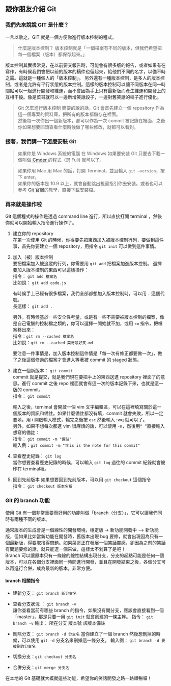 ## 跟你朋友介紹 Git
  
### 我們先來說說 GIT 是什麼？
一言以敝之，GIT 就是一個方便你進行版本控制的程式。
  
> 什麼是版本控制？
版本控制就是「一個檔案有不同的版本，但我們希望把每一個檔案（版本）都保存起來。」
  
版本控制其實很常見，在以前要交報告時，可能會有很多版的報告，或者如果有在寫作，有時候我們會把以前的版本的稿件也留起來，給他們不同的名字，以備不時之需。這就是一種個人的「版本控制」。
另外還有一種版本控制，是多人的版本控制，或者是允許有平行狀態的版本控制。這樣的版本控制可以讓不同版本在同一時間點可以一起進行開發和維運，而不會因為手上只有最新版而產生維運和開發上的互相干擾。像是菜哥就可以一邊新增笑話段子，一邊對舊笑話的稿子進行優化。
  
> Git 怎麼進行版本控制
簡要的說的話，Git 會首先建立一個 repository 作為這一個專案的資料庫，把所有的版本都儲存在裡面。<br/>
然後每一次你出一個新版本，都可以作為一次 commit 被記錄在裡面，之後你如果想要回頭查看什麼時候做了哪些修改，就都可以看到。
  
### 接著，我們講一下怎麼安裝 Git 
> 如果你是 Windows 系統的電腦
在 Windows 如果要安裝 Git 只要去下載一個叫做[ Cmder ](https://cmder.net/) 的程式（選 Full) 就可以了。
  
> 如果你用 Mac
用 Mac 的話，打開 Terminal，並且輸入 `git –version`，按下 enter。<br/>
如果你的版本是 10.9 以上，就會自動跳出視窗指引你去安裝。或者也可以參考 [Git 官網](https://git-scm.com/book/en/v2/Getting-Started-Installing-Git)的教學，直接下載安裝檔。
  
### 再來就是操作啦
Git 這個程式的操作是透過 command line 進行，所以直接打開 terminal ，然後你就可以開始輸入指令進行操作了。
  
1. 建立你的 repository<br/>
	在第一次使用 Git 的時候，你得要先把東西加入被版本控制行列，要做到這件事，首先你要建立一個 repository，用指令 `git init` 可以做到這件事情。
  
2. 加入（被）版本控制<br/>
	要把檔案加入被追蹤的行列，你需要用 `git add` 把檔案加進版本控制。
	選擇要加入版本控制的東西可以這樣操作：<br/>
		指令： `git add 檔案名`<br/>
		比如說： `git add code.js`<br/>
  
	有時候手上已經有很多檔案，我們全部都想加入版本控制時，可以用 `.` 這個代號。<br/>
		長這樣： `git add .`<br/>
  
	另外，有時候基於一些安全性考量，或是有一些不需要被版本控制的檔案，像是自己電腦的控制檔之類的，你可以選擇一開始就不加，或用 `rm` 指令，把檔案移出來：<br/>
		指令：`git rm --cached 檔案名`<br/>
		比如說：`git rm --cached 菜哥最好笑.md`<br/>
  
	要注意一件事情是，加入版本控制這件情是「每一次有修正都要做一次」，做了之後這個修過的檔案才會進入等著被 commit 的 staged 狀態。
  
3. 建立一個新版本： `git commit`<br/>
	commit 就是提交，就是我們現在要把手上的東西送進 repository 裡面了的意思。進行 commit 之後 repo 裡面就會有這一次的版本記錄下來，也就是這一版的 commit。<br/>
		指令： `git commit`
  
	輸入之後，ternimal 會開啟一個 vim 文字編輯區，可以在這裡填寫關於這一個版本的資訊和備註。如果什麼備註都沒有填，commit 就會失敗，所以一定要填。用 i 開啟輸入模式，輸完之後按 `esc` 然後輸入 :wq 就可以了。<br/>
	另外，如果不想每次都進 vim 很麻煩的話，可以使用 `-m`，然後用`“ ”`直接輸入想寫的備註： <br/>
		指令： `git commit -m "備註"`<br/>
		輸入例：`git commit -m "This is the note for this commit"`<br/>

4. 查看歷史紀錄： `git log`<br/>
	當你想要查看歷史紀錄的時候，可以輸入 `git log` 過往的 commit 紀錄就會被印在 terminal裡。

5. 回到先前版本
	如果想要回到先前版本，可以用 `git checkout` 這個指令<br/>
		指令： `git checkout 版本名稱`<br/>

### Git 的 branch 功能
使用 Git 有一個非常重要而好用的功能叫做「branch（分支）」，它可以讓我們同時有兩種不同的版本。

通常版本的生成會是一個線性的開發環境，穩定版 -> 新功能開發中 –> 新功能版，但如果比如當新功能在開發時，舊版本出現 bug 要修，就會出現因為只有一個最新版，得要取捨得問題。如果菜哥正在發展一個笑話靈感，卻因為之前的笑話有問題要修的話，就只能選一個來做，這樣太不划算了是吧！<br/>
Branch 可以讓原本只有一條線的線性結構出現分支，分支的起點可能是任何一個版本，可以在各個分支裡面同一時間進行開發，並且在開發結束之後，各個分支可以再進行合併，成為最新的版本，非常方便。

#### branch 相關指令

* 建新分支： `git branch 新分支名`
* 查看分支狀況 ： `git branch -v`<br/>
	讓你查看當前有哪些 branch 的指令，如果沒有開分支，應該會直接看到一個「master」，那是只要一用 `git init` 就會創建的一條主幹。
		指令： `git branch -v`
		輸出： 所在分支 版本號 該版本備註

* 刪除分支： `git branch -d 分支名`
	當你建立了一個 branch 然後想刪掉的時候，可以使用 `git -d` 分支名來刪掉這一條分支。
		輸入例： `git branch -d 要被刪的分支名`

* 切換分支：`git checkout 分支名`
* 合併分支：`git merge 分支名`

在本地的 Git 基礎就大概就這些功能，希望你的笑話開發之路一路順暢囉！







